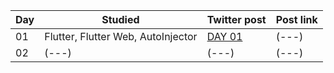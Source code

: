 
Day | Studied | Twitter post | Post link
--- | --- | --- | ---
01 | Flutter, Flutter Web, AutoInjector | [DAY 01](https://twitter.com/feliper_dev/status/1628190288219893761/) | (---)
02 | (---) | (---) | (---)
